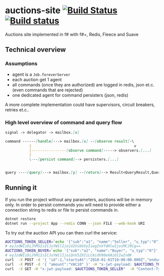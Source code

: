 # auctions-site [![Build Status](https://travis-ci.org/wallymathieu/auctions-site.svg?branch=master)](https://travis-ci.org/wallymathieu/auctions-site) [![Build status](https://ci.appveyor.com/api/projects/status/wwefc0io4oh2wnrf/branch/master?svg=true)](https://ci.appveyor.com/project/wallymathieu/auctions-site/branch/master)

Auctions site implemented in f# with f#+, Redis, Fleece and Suave

## Technical overview

### Assumptions

- agent is a `Job.foreverServer`
- each auction get 1 agent
- all commands (once they are authorized) are logged in redis, json et.c. (even commands that are rejected)
- one dedicated agent for command persisters (json, redis)

A more complete implementation could have supervisors, circuit breakers, retries et.c..

### High level overview of command and query flow

```md
signal -> delegator -> mailbox.[x]

command ------[handle]---> mailbox.[x] --[observe result]-\
           |                                               v
           |----------------[observe command]-----> observers.[...]
           |
           \---[persist command]--> persisters.[...]


query ----[query]---> mailbox.[y] --[return]--> Result<QueryResult,QueryError>
```

## Running it

If you run the project without any parameters, auctions will be in memory only. In order to persist commands you will need to provide either a
connection string to redis or file to persist commands in.

```bash
dotnet restore
dotnet run --project App --redis CONN --json FILE --web-hook URI
```

To try out the auction API you can then curl the service:

```bash
AUCTIONS_TOKEN_SELLER=`echo '{"sub":"a1", "name":"Seller", "u_typ":"0"}' | base64`
# eyJzdWIiOiJhMSIsICJuYW1lIjoiU2VsbGVyIiwgInVfdHlwIjoiMCJ9Cg==
AUCTIONS_TOKEN_BUYER=`echo '{"sub":"a2", "name":"Buyer", "u_typ":"0"}' | base64`
# eyJzdWIiOiJhMiIsICJuYW1lIjoiQnV5ZXIiLCAidV90eXAiOiIwIn0K
curl  -X POST -d '{ "id":1,"startsAt":"2018-01-01T10:00:00.000Z","endsAt":"2019-01-01T10:00:00.000Z","title":"First auction", "currency":"VAC" }' -H "x-jwt-payload: $AUCTIONS_TOKEN_SELLER"  -H "Content-Type: application/json"  127.0.0.1:8083/auction
curl  -X POST -d '{ "amount":"VAC10" }' -H "x-jwt-payload: $AUCTIONS_TOKEN_BUYER"  -H "Content-Type: application/json"  127.0.0.1:8083/auction/1/bid
curl  -X GET -H "x-jwt-payload: $AUCTIONS_TOKEN_SELLER"  -H "Content-Type: application/json"  127.0.0.1:8083/auctions
```
